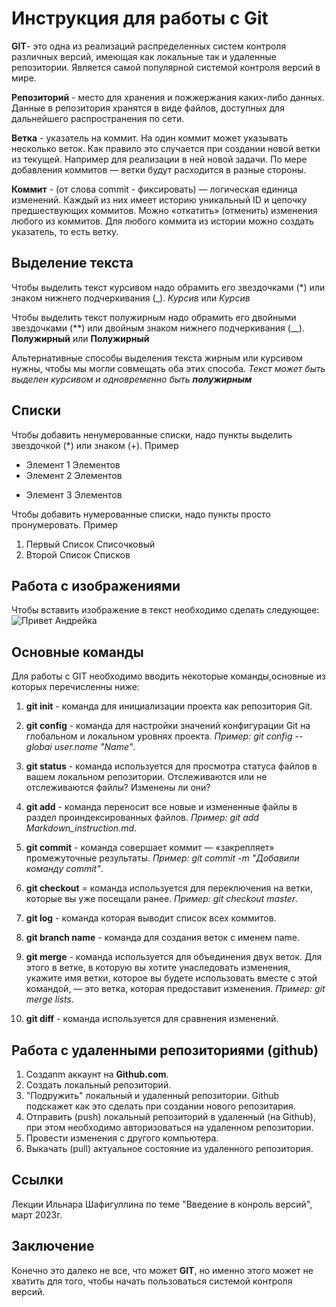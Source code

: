 # Инструкция для работы с Git

**GIT**- это одна из реализаций распределенных систем контроля различных версий, имеющая как локальные так и удаленные репозитории. Является самой популярной системой контроля версий в мире.

__Репозиторий__ - место для хранения и пожжержания каких-либо данных. Данные в репозитория хранятся в виде файлов, доступных для дальнейшего распространения по сети.

**Ветка** - указатель на коммит.  На один коммит может указывать несколько веток. Как правило это случается при создании новой ветки из текущей. Например для реализации в ней новой задачи. По мере добавления коммитов — ветки будут расходится в разные стороны.

**Коммит** - (от слова commit - фиксировать) — логическая единица изменений. Каждый из них имеет историю уникальный ID и цепочку предшествующих коммитов. Можно «откатить» (отменить) изменения любого из коммитов. Для любого коммита из истории можно создать указатель, то есть ветку. 


## Выделение текста

Чтобы выделить текст курсивом надо обрамить его звездочками (*) или знаком нижнего подчеркивания (_). *Курсив* или _Курсив_

Чтобы выделить текст полужирным надо обрамить его двойными звездочками (**) или двойным знаком нижнего подчеркивания (__). **Полужирный** или __Полужирный__

Альтернативные способы выделения текста жирным или курсивом нужны, чтобы мы могли совмещать оба этих способа. _Текст может быть выделен курсивом и одновременно быть **полужирным**_

## Списки

Чтобы добавить ненумерованные списки, надо пункты выделить звездочкой (*) или знаком (+). Пример
* Элемент 1 Элементов
* Элемент 2 Элементов
+ Элемент 3 Элементов

Чтобы добавить нумерованные списки, надо пункты просто пронумеровать. Пример
1. Первый Список Списочковый
2. Второй Список Списков

## Работа с изображениями

Чтобы вставить изображение в текст необходимо сделать следующее:
![Привет Андрейка](i.jfif) 

## Основные команды

Для работы с GIT необходимо вводить некоторые команды,основные из которых перечисленны ниже:

1. __git init__ - команда для инициализации проекта как репозитория Git.

2. __git config__ - команда для настройки значений конфигурации Git на глобальном и локальном уровнях проекта. *Пример: git config --globai user.name "Name"*.

3. __git status__ - команда используется для просмотра статуса файлов в вашем локальном репозитории. Отслеживаются или не отслеживаются файлы? Изменены ли они?

4. __git add__ - команда переносит все новые и измененные файлы в раздел проиндексированных файлов. *Пример: git add Markdown_instruction.md*.

5. __git commit__ - команда совершает коммит  — «закрепляет» промежуточные результаты. *Пример: git commit -m "Добавили команду commit"*.

6. __git checkout__ = команда используется для переключения на ветки, которые вы уже посещали ранее. *Пример: git checkout master*.

7. __git log__ - команда которая выводит список всех коммитов.

8. __git branch name__ - команда для создания веток с именем name.

9. __git merge__ - команда используется для объединения двух веток. Для этого в ветке, в которую вы хотите унаследовать изменения, укажите имя ветки, которое вы будете использовать вместе с этой командой, — это ветка, которая предоставит изменения. *Пример: git merge lists*.

10. __git diff__ - команда используется для сравнения изменений.

## Работа с удаленными репозиториями (github)

1. Создаnm аккаунт на __Github.com__.
2. Создать локальный репозиторий.
3. "Подружить" локальный и удаленный репозитории. Github подскажет как это сделать при создании нового репозитария.
4. Отправить (push) локальный репозиторий в удаленный (на Github), при этом необходимо авторизоваться на удаленном репозитории.
5. Провести изменения с другого компьютера.
6. Выкачать (pull) актуальное состояние из удаленного репозитория.

## Ссылки

Лекции Ильнара Шафигуллина по теме "Введение в конроль версий", март 2023г.

## Заключение

Конечно это далеко не все, что может __GIT__, но именно этого может не хватить для того, чтобы начать пользоваться системой контроля версий.